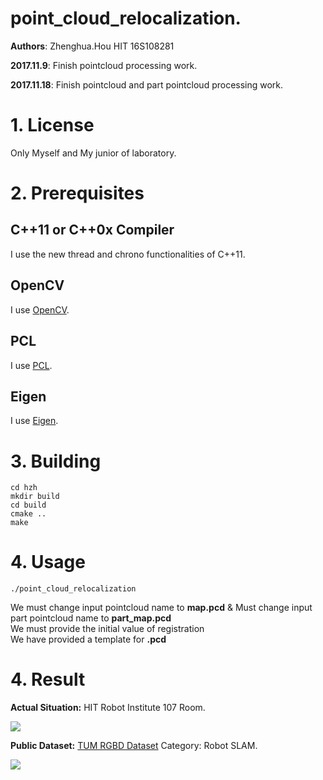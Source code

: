 # point_cloud_relocalization.
**Authors**: Zhenghua.Hou HIT 16S108281

**2017.11.9**: Finish pointcloud processing work.

**2017.11.18**: Finish pointcloud and part pointcloud processing work.

# 1. License
Only Myself and My junior of laboratory.

# 2. Prerequisites
## C++11 or C++0x Compiler
I use the new thread and chrono functionalities of C++11.
## OpenCV
I use [OpenCV](http://opencv.org).
## PCL
I use [PCL](http://pointclouds.org).
## Eigen
I use [Eigen](http://eigen.tuxfamily.org).

# 3. Building 
```
cd hzh
mkdir build
cd build 
cmake ..
make 
```
# 4. Usage

```
./point_cloud_relocalization
```
We must change input pointcloud name to **map.pcd** & Must change input part pointcloud name to **part_map.pcd**  
We must provide the initial value of registration  
We have provided a template for **.pcd**  

# 4. Result
**Actual Situation:** HIT Robot Institute 107 Room.  
 
![](http://i2.bvimg.com/641465/8d0523b8f7a28e87.jpg)  

**Public Dataset:** [TUM RGBD Dataset](https://vision.in.tum.de/data/datasets/rgbd-dataset) Category: Robot SLAM.  
 
![](http://i2.bvimg.com/641465/bece0d44f8ac0f51.png)  

